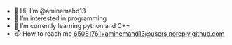 - 👋 Hi, I’m @aminemahd13
- 👀 I’m interested in programming
- 🌱 I’m currently learning python and C++
- 📫 How to reach me 
65081761+aminemahd13@users.noreply.github.com
<!---
aminemahd13/aminemahd13 is a ✨ special ✨ repository because its `README.md` (this file) appears on your GitHub profile.
You can click the Preview link to take a look at your changes.
--->
